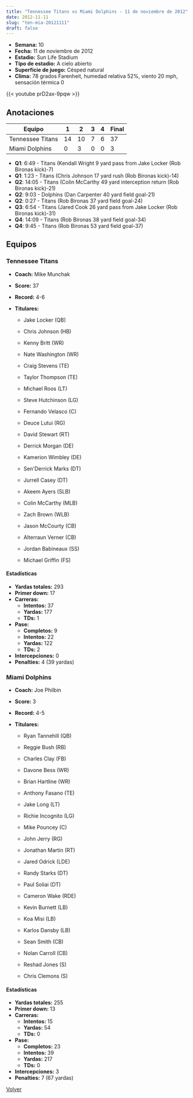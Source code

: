 ```yaml
---
title: "Tennessee Titans vs Miami Dolphins - 11 de noviembre de 2012"
date: 2012-11-11
slug: "ten-mia-20121111"
draft: false
---
```


- **Semana:** 10
- **Fecha:** 11 de noviembre de 2012
- **Estadio:** Sun Life Stadium
- **Tipo de estadio:** A cielo abierto
- **Superficie de juego:** Césped natural
- **Clima:** 78 grados Farenheit, humedad relativa 52%, viento 20 mph, sensación térmica 0


{{< youtube prD2ax-9pqw >}}


## Anotaciones
| Equipo | 1 | 2 | 3 | 4 | Final |
|--------|---|---|---|---|-------|
| Tennessee Titans  | 14 | 10 | 7 | 6  | 37 |
| Miami Dolphins  | 0 | 3 | 0 | 0  | 3 |
- **Q1**: 6:49 - Titans (Kendall Wright 9 yard pass from Jake Locker (Rob Bironas kick)-7)
- **Q1**: 1:23 - Titans (Chris Johnson 17 yard rush (Rob Bironas kick)-14)
- **Q2**: 14:05 - Titans (Colin McCarthy 49 yard interception return (Rob Bironas kick)-21)
- **Q2**: 9:03 - Dolphins (Dan Carpenter 40 yard field goal-21)
- **Q2**: 0:27 - Titans (Rob Bironas 37 yard field goal-24)
- **Q3**: 6:54 - Titans (Jared Cook 26 yard pass from Jake Locker (Rob Bironas kick)-31)
- **Q4**: 14:09 - Titans (Rob Bironas 38 yard field goal-34)
- **Q4**: 9:45 - Titans (Rob Bironas 53 yard field goal-37)


## Equipos


### Tennessee Titans
* **Coach:** Mike Munchak
* **Score:** 37
* **Record:** 4-6
* **Titulares:** 

  * Jake Locker (QB) 

  * Chris Johnson (HB) 

  * Kenny Britt (WR) 

  * Nate Washington (WR) 

  * Craig Stevens (TE) 

  * Taylor Thompson (TE) 

  * Michael Roos (LT) 

  * Steve Hutchinson (LG) 

  * Fernando Velasco (C) 

  * Deuce Lutui (RG) 

  * David Stewart (RT) 

  * Derrick Morgan (DE) 

  * Kamerion Wimbley (DE) 

  * Sen'Derrick Marks (DT) 

  * Jurrell Casey (DT) 

  * Akeem Ayers (SLB) 

  * Colin McCarthy (MLB) 

  * Zach Brown (WLB) 

  * Jason McCourty (CB) 

  * Alterraun Verner (CB) 

  * Jordan Babineaux (SS) 

  * Michael Griffin (FS) 

#### Estadísticas
* **Yardas totales:** 293
* **Primer down:** 17
* **Carreras:**
  * **Intentos:** 37
  * **Yardas:** 177
  * **TDs:** 1
* **Pase:**
  * **Completos:** 9
  * **Intentos:** 22
  * **Yardas:** 122
  * **TDs:** 2
* **Intercepciones:** 0
* **Penalties:** 4 (39 yardas)

### Miami Dolphins
* **Coach:** Joe Philbin
* **Score:** 3
* **Record:** 4-5
* **Titulares:** 

  * Ryan Tannehill (QB) 

  * Reggie Bush (RB) 

  * Charles Clay (FB) 

  * Davone Bess (WR) 

  * Brian Hartline (WR) 

  * Anthony Fasano (TE) 

  * Jake Long (LT) 

  * Richie Incognito (LG) 

  * Mike Pouncey (C) 

  * John Jerry (RG) 

  * Jonathan Martin (RT) 

  * Jared Odrick (LDE) 

  * Randy Starks (DT) 

  * Paul Soliai (DT) 

  * Cameron Wake (RDE) 

  * Kevin Burnett (LB) 

  * Koa Misi (LB) 

  * Karlos Dansby (LB) 

  * Sean Smith (CB) 

  * Nolan Carroll (CB) 

  * Reshad Jones (S) 

  * Chris Clemons (S) 

#### Estadísticas
* **Yardas totales:** 255
* **Primer down:** 13
* **Carreras:**
  * **Intentos:** 15
  * **Yardas:** 54
  * **TDs:** 0
* **Pase:**
  * **Completos:** 23
  * **Intentos:** 39
  * **Yardas:** 217
  * **TDs:** 0
* **Intercepciones:** 3
* **Penalties:** 7 (67 yardas)


[Volver](/historia/2012)
